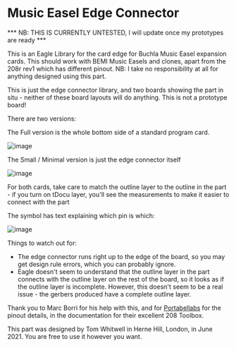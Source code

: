 # Music Easel Edge Connector
 
 *** NB: THIS IS CURRENTLY UNTESTED, I will update once my prototypes are ready *** 
 
 This is an Eagle Library for the card edge for Buchla Music Easel expansion cards. This should work with BEMI Music Easels and clones, apart from the 208r rev1  which has different pinout. NB: I take no responsibility at all for anything designed using this part.
 
 This is just the edge connector library, and two boards showing the part in situ - neither of these board layouts will do anything. This is not a prototype board! 
 
 There are two versions:
 
 The Full version is the whole bottom side of a standard program card. 
 
 ![image](https://user-images.githubusercontent.com/1890544/123557200-7b0df080-d787-11eb-9cca-d3eeeda1df48.png)

The Small / Minimal version is just the edge connector itself 

![image](https://user-images.githubusercontent.com/1890544/123557351-63833780-d788-11eb-99a1-04f31a2836e2.png)

For both cards, take care to match the outline layer to the outline in the part - if you turn on tDocu layer, you'll see the measurements to make it easier to connect with the part 

The symbol has text explaining which pin is which: 

![image](https://user-images.githubusercontent.com/1890544/123557415-b361fe80-d788-11eb-875d-8ca29997e5a8.png)

Things to watch out for: 
* The edge connector runs right up to the edge of the board, so you may get design rule errors, which you can probably ignore. 
* Eagle doesn't seem to understand that the outline layer in the part connects with the outline layer on the rest of the board, so it looks as if the outline layer is incomplete. However, this doesn't seem to be a real issue - the gerbers produced have a complete outline layer. 

Thank you to Marc Borri for his help with this, and for [Portabellabs](http://www.portabellabz.be/toolbox.html) for the pinout details, in the documentation for their excellent 208 Toolbox. 

This part was designed by Tom Whitwell in Herne Hill, London, in June 2021. You are free to use it however you want. 
